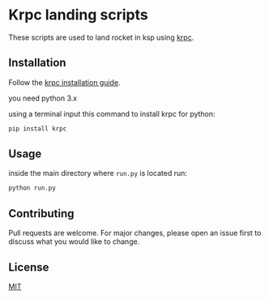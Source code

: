 # Krpc landing scripts

These scripts are used to land rocket in ksp using [krpc](https://github.com/krpc/krpc).

## Installation

Follow the [krpc installation guide](https://krpc.github.io/krpc/getting-started.html).


you need python 3.x
<br />

using a terminal input this command to install krpc for python:
```bash
pip install krpc   
```

## Usage

inside the main directory where ```run.py``` is located run:
```bash
python run.py
```

## Contributing
Pull requests are welcome. For major changes, please open an issue first to discuss what you would like to change.

<!-- Please make sure to update tests as appropriate. -->

## License
[MIT](https://choosealicense.com/licenses/mit/)
